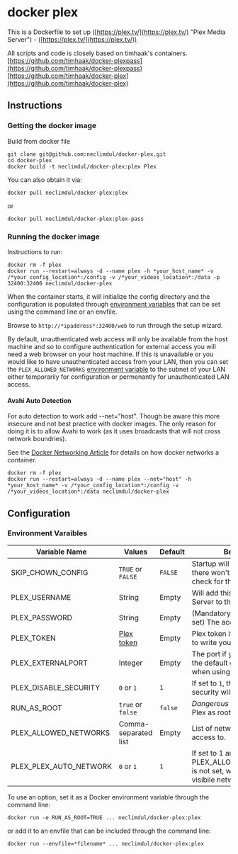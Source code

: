 # docker plex
This is a Dockerfile to set up ([https://plex.tv/](https://plex.tv/) "Plex Media Server") - ([https://plex.tv/](https://plex.tv/))

All scripts and code is closely based on timhaak's containers.
[https://github.com/timhaak/docker-plexpass](https://github.com/timhaak/docker-plexpass)
[https://github.com/timhaak/docker-plex](https://github.com/timhaak/docker-plex)

## Instructions
### Getting the docker image
Build from docker file

```
git clone git@github.com:neclimdul/docker-plex.git
cd docker-plex
docker build -t neclimdul/docker-plex:plex Plex
```

You can also obtain it via:

```
docker pull neclimdul/docker-plex:plex
```
or

```
docker pull neclimdul/docker-plex:plex-pass
```

### Running the docker image
Instructions to run:

```
docker rm -f plex
docker run --restart=always -d --name plex -h *your_host_name* -v /*your_config_location*:/config -v /*your_videos_location*:/data -p 32400:32400 neclimdul/docker-plex
```

When the container starts, it will initialize the config directory and the configuration is populated through [environment variables](#environment-variables) that can be set using the command line or an envfile.

Browse to `http://*ipaddress*:32400/web` to run through the setup wizard.

By default, unauthenticated web access will only be available from the host machine and so to configure authentication for external access you will need a web browser on your host machine. If this is unavailable or you would like to have unauthenticated access from your LAN, then you can set the `PLEX_ALLOWED_NETWORKS` [environment variable](#environment-variables) to the subnet of your LAN either temporarily for configuration or permenantly for unauthenticated LAN access.

#### Avahi Auto Detection
For auto detection to work add --net="host". Though be aware this more insecure and not best practice with docker images. The only reason for doing it is to allow Avahi to work (as it uses broadcasts that will not cross network boundries).

See the [Docker Networking Article](https://docs.docker.com/articles/networking/#how-docker-networks-a-container) for details on how docker networks a container.

```
docker rm -f plex
docker run --restart=always -d --name plex --net="host" -h *your_host_name* -v /*your_config_location*:/config -v /*your_videos_location*:/data neclimdul/docker-plex
```

## Configuration
### Environment Varaibles

| Variable Name          | Values               | Default | Behaviour |
| ---------------------- | -------------------- | ------- | ----------------------------------------------------------------------------------- |
|     SKIP_CHOWN_CONFIG  | `TRUE` or `FALSE`    | `FALSE` | Startup will be faster and there won't be a permissions check for the configuration |
|         PLEX_USERNAME  | String               | Empty   | Will add this Plex Media Server to that account                                     |
|         PLEX_PASSWORD  | String               | Empty   | (Mandatory if username is set) The account password                                 |
|            PLEX_TOKEN  | [Plex token][1]      | Empty   | Plex token if you don't want to write your password                                 |
|     PLEX_EXTERNALPORT  | Integer              | Empty   | The port if you're not using the default one (32400), ie. when using `-p 80:34200`  |
| PLEX_DISABLE_SECURITY  | `0` or `1`           | `1`     | If set to `1`, the remote security will be disabled                                 |
|           RUN_AS_ROOT  | `true` or `false`    | `false` | *Dangerous* If true, will start Plex as root                                        |
| PLEX_ALLOWED_NETWORKS  | Comma-separated list | Empty   | List of networks to allow access to.                                                |
| PLEX_PLEX_AUTO_NETWORK | `0` or `1`           | `1`     | If set to 1 and PLEX_ALLOWED_NETWORKS is not set, will default to visibile networks |

To use an option, set it as a Docker environment variable through the command line:

```
docker run -e RUN_AS_ROOT=TRUE ... neclimdul/docker-plex:plex
```

or add it to an envfile that can be included through the command line:

```
docker run --envfile=*filename* ... neclimdul/docker-plex:plex
```

[1]: https://support.plex.tv/hc/en-us/articles/204059436-Finding-your-account-token-X-Plex-Token
